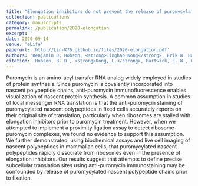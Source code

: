 ```yaml
---
title: "Elongation inhibitors do not prevent the release of puromycylated nascent polypeptide chains from ribosomes"
collection: publications
category: manuscripts
permalink: /publication/2020-elongation
excerpt: ''
date: 2020-09-14
venue: 'eLife'
paperurl: 'http://Lin-K76.github.io/files/2020-elongation.pdf'
authors: 'Benjamin D. Hobson, <strong>Linghao Kong</strong>, Erik W. Hartwick, Ruben L. Gonzalez, & Peter A. Sims'
citation: 'Hobson, B. D., <strong>Kong, L.</strong>, Hartwick, E. W., Gonzalez, R. L., Jr., & Sims, P. A. (2020). Elongation inhibitors do not prevent the release of puromycylated nascent polypeptide chains from ribosomes. eLife 9, e60048 (eLife). https://doi.org/10.7554/eLife.60048'
---
```



Puromycin is an amino-acyl transfer RNA analog widely employed in studies of protein synthesis. Since puromycin is covalently incorporated into nascent polypeptide chains, anti-puromycin immunofluorescence enables visualization of nascent protein synthesis. A common assumption in studies of local messenger RNA translation is that the anti-puromycin staining of puromycylated nascent polypeptides in fixed cells accurately reports on their original site of translation, particularly when ribosomes are stalled with elongation inhibitors prior to puromycin treatment. However, when we attempted to implement a proximity ligation assay to detect ribosome-puromycin complexes, we found no evidence to support this assumption. We further demonstrated, using biochemical assays and live cell imaging of nascent polypeptides in mammalian cells, that puromycylated nascent polypeptides rapidly dissociate from ribosomes even in the presence of elongation inhibitors. Our results suggest that attempts to define precise subcellular translation sites using anti-puromycin immunostaining may be confounded by release of puromycylated nascent polypeptide chains prior to fixation.
